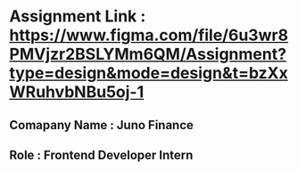 # Assignment Link : https://www.figma.com/file/6u3wr8PMVjzr2BSLYMm6QM/Assignment?type=design&mode=design&t=bzXxWRuhvbNBu5oj-1
## Comapany Name : Juno Finance 
## Role : Frontend Developer Intern
